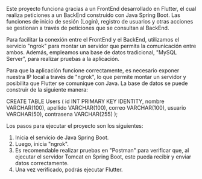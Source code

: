 Este proyecto funciona gracias a un FrontEnd desarrollado en Flutter, el cual realiza peticiones a un BackEnd construido con Java Spring Boot. Las funciones de inicio de sesión (Login), registro de usuarios y otras acciones se gestionan a través de peticiones que se consultan al BackEnd.

Para facilitar la conexión entre el FrontEnd y el BackEnd, utilizamos el servicio "ngrok" para montar un servidor que permita la comunicación entre ambos. Además, empleamos una base de datos tradicional, "MySQL Server", para realizar pruebas a la aplicación.

Para que la aplicación funcione correctamente, es necesario exponer nuestra IP local a través de "ngrok", lo que permite montar un servidor y posibilita que Flutter se comunique con Java. La base de datos se puede construir de la siguiente manera:

CREATE TABLE Users (
    id INT PRIMARY KEY IDENTITY,
    nombre VARCHAR(100),
    apellido VARCHAR(100),
    correo VARCHAR(100),
    usuario VARCHAR(50),
    contrasena VARCHAR(255) 
);

Los pasos para ejecutar el proyecto son los siguientes:

1. Inicia el servicio de Java Spring Boot.
2. Luego, inicia "ngrok".
3. Es recomendable realizar pruebas en "Postman" para verificar que, al ejecutar el servidor Tomcat en Spring Boot, este pueda recibir y enviar datos correctamente.
4. Una vez verificado, podrás ejecutar Flutter.
